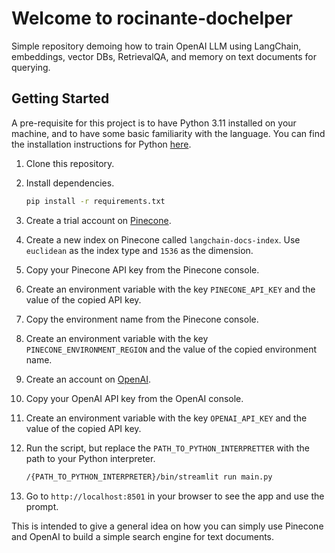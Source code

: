 # Welcome to rocinante-dochelper

Simple repository demoing how to train OpenAI LLM using LangChain, embeddings, vector DBs, RetrievalQA, and memory on text documents for querying.

## Getting Started

A pre-requisite for this project is to have Python 3.11 installed on your machine, and to have some basic familiarity
with the language. You can find the installation instructions for Python [here](https://www.python.org/downloads/).

1. Clone this repository.
2. Install dependencies.

    ```bash
    pip install -r requirements.txt
    ```

3. Create a trial account on [Pinecone](https://pinecone.io).
4. Create a new index on Pinecone called `langchain-docs-index`. Use `euclidean` as the index type and `1536` as the dimension.
5. Copy your Pinecone API key from the Pinecone console. 
6. Create an environment variable with the key `PINECONE_API_KEY` and the value of the copied API key.
7. Copy the environment name from the Pinecone console.
8. Create an environment variable with the key `PINECONE_ENVIRONMENT_REGION` and the value of the copied environment name.
9. Create an account on [OpenAI](https://platform.openai.com/).
10. Copy your OpenAI API key from the OpenAI console.
11. Create an environment variable with the key `OPENAI_API_KEY` and the value of the copied API key.
12. Run the script, but replace the `PATH_TO_PYTHON_INTERPRETTER` with the path to your Python interpreter.

    ```bash
    /{PATH_TO_PYTHON_INTERPRETER}/bin/streamlit run main.py
    ```

13. Go to `http://localhost:8501` in your browser to see the app and use the prompt.

This is intended to give a general idea on how you can simply use Pinecone and OpenAI to build a simple search engine for text documents.
